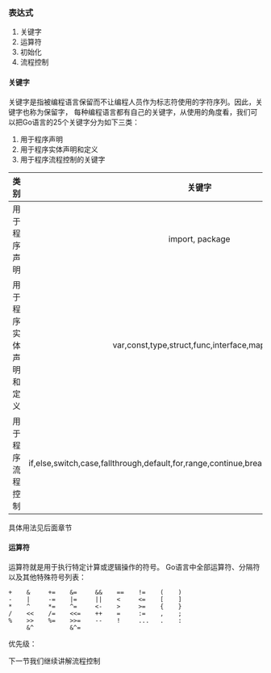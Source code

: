 ### 表达式
  1. 关键字
  2. 运算符
  3. 初始化
  4. 流程控制

#### 关键字
关键字是指被编程语言保留而不让编程人员作为标志符使用的字符序列。因此，关键字也称为保留字，
每种编程语言都有自己的关键字，从使用的角度看，我们可以把Go语言的25个关键字分为如下三类：

  1. 用于程序声明  
  2. 用于程序实体声明和定义
  3. 用于程序流程控制的关键字

| 类别 | 关键字 |
| :-------------: |:------------:|
| 用于程序声明         | import, package |
| 用于程序实体声明和定义 | var,const,type,struct,func,interface,map,chan |
| 用于程序流程控制      | if,else,switch,case,fallthrough,default,for,range,continue,break,go,select,defer,goto,return|
具体用法见后面章节

#### 运算符
运算符就是用于执行特定计算或逻辑操作的符号。
Go语言中全部运算符、分隔符以及其他特殊符号列表：
```text
+    &     +=    &=     &&    ==    !=    (    )
-    |     -=    |=     ||    <     <=    [    ]
*    ^     *=    ^=     <-    >     >=    {    }
/    <<    /=    <<=    ++    =     :=    ,    ;
%    >>    %=    >>=    --    !     ...   .    :
     &^          &^=
```
优先级：



下一节我们继续讲解流程控制